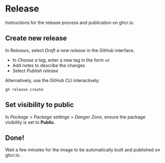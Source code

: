 # Release

Instructions for the release process and publication on ghcr.io.

## Create new release

In *Releases*, select *Draft a new release* in the GitHub interface.

* In *Choose a tag*, enter a new tag in the form `vX`
* Add notes to describe the changes
* Select *Publish release*

Alternatively, use the GitHub CLI interactively:
```
gh release create
```

## Set visibility to public

In *Package* > *Package settings* > *Danger Zone*, ensure the package visibility
is set to **Public**.

## Done!

Wait a few minutes for the image to be automatically built and published on ghcr.io.
